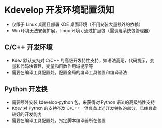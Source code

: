 # Kdevelop 开发环境配置须知
- 仅限于 Linux 桌面且部署 KDE 桌面环境（不用安装大量额外的依赖）
- Win 环境无法安装扩展，Linux 环境可通过扩展包（需调用系统包管理器）

## C/C++ 开发环境
- Kdev 默认支持对 C/C++ 的高级开发特性支持，如语法高亮，代码提示，变量和代码块管理，变量和函数作用域提示等
- 需要在编译工具配置处，配置全局的编译工具位置和编译语法

## Python 开发换
- 需要额外安装 kdevelop-python 包，来获得对 Python 语法的高级特性支持
- Kdev 对 Python 的支持不及 C/C++，但具备上述开发特性的部分，已经具备较好的开发能力
- 需要在编译工具配置处，指定脚本编译器所在位置

